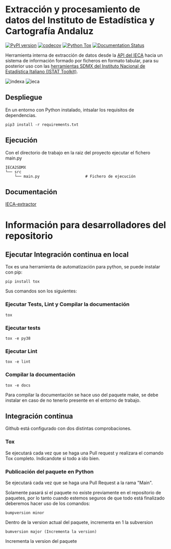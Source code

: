 ﻿# Extracción y procesamiento de datos del Instituto de Estadística y Cartografía Andaluz

[![PyPI version](https://badge.fury.io/py/IECA-extractor.svg)](https://badge.fury.io/py/IECA-extractor)
[![codecov](https://codecov.io/gh/frapercan/IECA-extractor/branch/main/graph/badge.svg?token=GbJ3V9jEa7)](https://codecov.io/gh/frapercan/IECA-extractor)
[![Python Tox](https://github.com/frapercan/IECA2SDMX/actions/workflows/tox.yml/badge.svg)](https://github.com/frapercan/IECA2SDMX/actions/workflows/tox.yml)
[![Documentation Status](https://readthedocs.org/projects/ieca-extractor/badge/?version=latest)](https://ieca-extractor.readthedocs.io/es/latest/?badge=latest)

Herramienta interna de extracción de datos desde la [API del IECA](https://www.juntadeandalucia.es/institutodeestadisticaycartografia/badea/apidoc) hacia un sistema de información formado por ficheros en formato tabular, para su posterior uso con las [herramientas SDMX del Instituto Nacional de Estadística Italiano (ISTAT Toolkit)](https://sdmxistattoolkit.github.io/).

![indexa](imagenes/indexa-logo.png)
![ieca](imagenes/ieca-logo.png)


## Despliegue

En un entorno con Python instalado, intsalar los requisitos de dependencias.

    pip3 install -r requirements.txt

## Ejecución
Con el directorio de trabajo en la raiz del proyecto ejecutar el fichero main.py

    IECA2SDMX
    └── src
        └── main.py                    # Fichero de ejecución

## Documentación
[IECA-extractor](https://ieca-extractor.readthedocs.io/en/latest/)


# Información para desarrolladores del repositorio
## Ejecutar Integración continua en local

Tox es una herramienta de automatización para python, se puede instalar con pip:
    
    pip install tox
    
Sus comandos son los siguientes:

### Ejecutar Tests, Lint y Compilar la documentación

    tox

### Ejecutar tests

    tox -e py38

### Ejecutar Lint

    tox -e lint

### Compilar la documentación

    tox -e docs

Para compilar la documentación se hace uso del paquete make, se debe instalar en caso de no tenerlo presente en el entorno de trabajo.

## Integración continua
Github está configurado con dos distintas comprobaciones.

### Tox

Se ejecutará cada vez que se haga una Pull request y realizara el comando Tox completo. Indicandote si todo a ido bien.

### Publicación del paquete en Python

Se ejecutará cada vez que se haga una Pull Request a la rama "Main".

Solamente pasará si el paquete no existe previamente en el repositorio de paquetes, por lo tanto cuando estemos seguros de que todo está finalizado deberemos hacer uso de los comandos:

    bumpversion minor 

Dentro de la version actual del paquete, incrementa en 1 la subversion

    bumversion major (Incrementa la version)
    
 Incrementa la version del paquete



